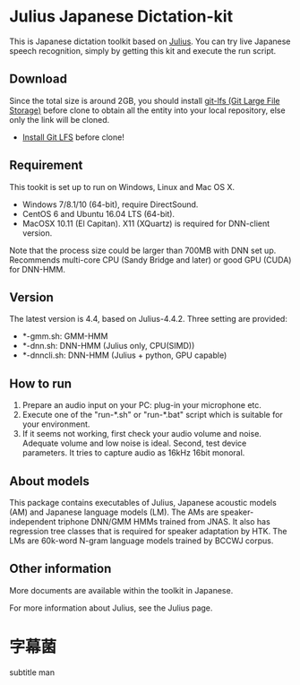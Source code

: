 # Julius Japanese Dictation-kit

This is Japanese dictation toolkit based on [Julius](https://github.com/julius-speech/julius).  You can try live Japanese speech recognition, simply by getting this kit and execute the run script.

## Download

Since the total size is around 2GB, you should install [git-lfs (Git Large File Storage)](https://git-lfs.github.com/) before clone to obtain all the entity into your local repository, else only the link will be cloned. 

- [Install Git LFS](https://git-lfs.github.com/) before clone!

## Requirement

This tookit is set up to run on Windows, Linux and Mac OS X.  
- Windows 7/8.1/10 (64-bit), require DirectSound.
- CentOS 6 and Ubuntu 16.04 LTS (64-bit).
- MacOSX 10.11 (El Capitan).  X11 (XQuartz) is required for DNN-client version.

Note that the process size could be larger than 700MB with DNN set up.
Recommends multi-core CPU (Sandy Bridge and later) or good GPU (CUDA)
for DNN-HMM.

## Version

The latest version is 4.4, based on Julius-4.4.2.  Three setting are provided:

- *-gmm.sh: GMM-HMM
- *-dnn.sh: DNN-HMM (Julius only, CPU(SIMD))
- *-dnncli.sh: DNN-HMM (Julius + python, GPU capable)

## How to run

1. Prepare an audio input on your PC: plug-in your microphone etc.
2. Execute one of the "run-\*.sh" or "run-\*.bat" script which is suitable for your environment.
3. If it seems not working, first check your audio volume and noise.  Adequate volume and low noise is ideal.  Second, test device parameters.  It tries to capture audio as 16kHz 16bit monoral.

## About models

This package contains executables of Julius, Japanese acoustic models (AM) and Japanese language models (LM). The AMs are speaker-independent triphone DNN/GMM HMMs trained from JNAS.  It also has regression tree classes that is required for speaker adaptation by HTK.  The LMs are 60k-word N-gram language models trained by BCCWJ corpus.

## Other information

More documents are available within the toolkit in Japanese.

For more information about Julius, see the Julius page.

# 字幕菌
subtitle man


